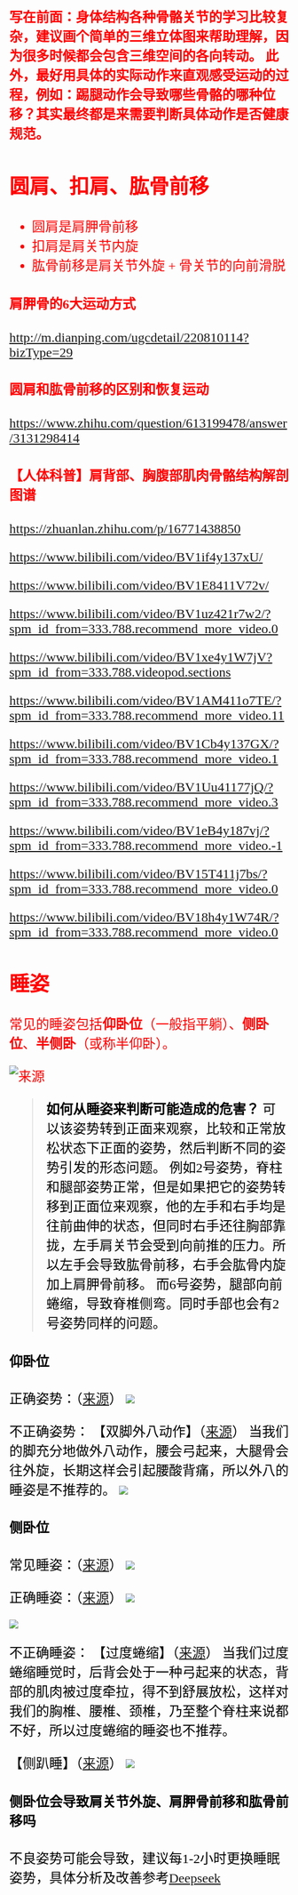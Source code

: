 
<font color =red face=kaiti size=5>**写在前面：身体结构各种骨骼关节的学习比较复杂，建议画个简单的三维立体图来帮助理解，因为很多时候都会包含三维空间的各向转动。
此外，最好用具体的实际动作来直观感受运动的过程，例如：踢腿动作会导致哪些骨骼的哪种位移？其实最终都是来需要判断具体动作是否健康规范。**

## 圆肩、扣肩、肱骨前移
+ 圆肩是肩胛骨前移
+ 扣肩是肩关节内旋
+ 肱骨前移是肩关节外旋 + 骨关节的向前滑脱


#### 肩胛骨的6大运动方式  
http://m.dianping.com/ugcdetail/220810114?bizType=29

#### 圆肩和肱骨前移的区别和恢复运动
https://www.zhihu.com/question/613199478/answer/3131298414


#### 【人体科普】肩背部、胸腹部肌肉骨骼结构解剖图谱  
https://zhuanlan.zhihu.com/p/16771438850  



https://www.bilibili.com/video/BV1if4y137xU/

https://www.bilibili.com/video/BV1E8411V72v/

https://www.bilibili.com/video/BV1uz421r7w2/?spm_id_from=333.788.recommend_more_video.0





https://www.bilibili.com/video/BV1xe4y1W7jV?spm_id_from=333.788.videopod.sections

https://www.bilibili.com/video/BV1AM411o7TE/?spm_id_from=333.788.recommend_more_video.11

https://www.bilibili.com/video/BV1Cb4y137GX/?spm_id_from=333.788.recommend_more_video.1

https://www.bilibili.com/video/BV1Uu41177jQ/?spm_id_from=333.788.recommend_more_video.3




https://www.bilibili.com/video/BV1eB4y187vj/?spm_id_from=333.788.recommend_more_video.-1


https://www.bilibili.com/video/BV15T411j7bs/?spm_id_from=333.788.recommend_more_video.0

https://www.bilibili.com/video/BV18h4y1W74R/?spm_id_from=333.788.recommend_more_video.0




## 睡姿
常见的睡姿包括**仰卧位**（一般指平躺）、**侧卧位**、**半侧卧**（或称半仰卧）。

![[来源](https://baijiahao.baidu.com/s?id=1783865332122332700&wfr=spider&for=pc)](https://github.com/zeff163/stackedit-app-data/blob/master/file/%E8%BF%90%E5%8A%A8/picture/001.jpg?raw=true)


> <font color =o>**如何从睡姿来判断可能造成的危害？**
> 可以该姿势转到正面来观察，比较和正常放松状态下正面的姿势，然后判断不同的姿势引发的形态问题。
> 例如2号姿势，脊柱和腿部姿势正常，但是如果把它的姿势转移到正面位来观察，他的左手和右手均是往前曲伸的状态，但同时右手还往胸部靠拢，左手肩关节会受到向前推的压力。所以左手会导致肱骨前移，右手会肱骨内旋加上肩胛骨前移。
> 而6号姿势，腿部向前蜷缩，导致脊椎侧弯。同时手部也会有2号姿势同样的问题。


#### 仰卧位
正确姿势：（[来源](https://baijiahao.baidu.com/s?id=1818672431203475487&wfr=spider&for=pc)）
<img src="https://github.com/zeff163/stackedit-app-data/blob/master/file/%E8%BF%90%E5%8A%A8/picture/006.jpg?raw=true">

不正确姿势：
【双脚外八动作】（[来源](https://baijiahao.baidu.com/s?id=1810223727521155215&wfr=spider&for=pc)）
当我们的脚充分地做外八动作，腰会弓起来，大腿骨会往外旋，长期这样会引起腰酸背痛，所以外八的睡姿是不推荐的。
<img src="https://github.com/zeff163/stackedit-app-data/blob/master/file/%E8%BF%90%E5%8A%A8/picture/007.jpg?raw=true">


#### 侧卧位
常见睡姿：（[来源](https://mbd.baidu.com/newspage/data/dtlandingsuper?nid=dt_2336548113173124773)）
<img src="https://github.com/zeff163/stackedit-app-data/blob/master/file/%E8%BF%90%E5%8A%A8/picture/004.jpeg?raw=true">

正确睡姿：（[来源](https://baijiahao.baidu.com/s?id=1810223727521155215&wfr=spider&for=pc)）
<img src="https://github.com/zeff163/stackedit-app-data/blob/master/file/%E8%BF%90%E5%8A%A8/picture/002.jpg?raw=true">  

<img src="https://github.com/zeff163/stackedit-app-data/blob/master/file/%E8%BF%90%E5%8A%A8/picture/003.jpg?raw=true">

不正确睡姿：
【过度蜷缩】（[来源](https://baijiahao.baidu.com/s?id=1810223727521155215&wfr=spider&for=pc)）
当我们过度蜷缩睡觉时，后背会处于一种弓起来的状态，背部的肌肉被过度牵拉，得不到舒展放松，这样对我们的胸椎、腰椎、颈椎，乃至整个脊柱来说都不好，所以过度蜷缩的睡姿也不推荐。

【侧趴睡】（[来源](https://baijiahao.baidu.com/s?id=1818672431203475487&wfr=spider&for=pc)）
<img src="https://github.com/zeff163/stackedit-app-data/blob/master/file/%E8%BF%90%E5%8A%A8/picture/005.jpg?raw=true">

#### 侧卧位会导致肩关节外旋、肩胛骨前移和肱骨前移吗  
不良姿势可能会导致，建议每1-2小时更换睡眠姿势，具体分析及改善参考[Deepseek](https://chat.deepseek.com/a/chat/s/fe8c1155-9585-4e40-939d-f12969b1d27e)





<!--stackedit_data:
eyJoaXN0b3J5IjpbMTc0MjA3MzAwLDE0Mzg2MzkzNCwtMTQ4MT
kzNTc4MCwtNDgwMzY5NzIwLC0yMTIxOTM0NjIsLTEzMDgxNjMz
MTUsMTU4MzAyMDk3MiwxMzQ4MTgxMTMyLDU5ODc0MDQxMywxMD
Y2MDQ5MzksMTAwMjU2MjY4NSwxMDYxNDE2OTc4LDI3NTc5MTgx
MCw5MzU1MDUxMV19
-->
